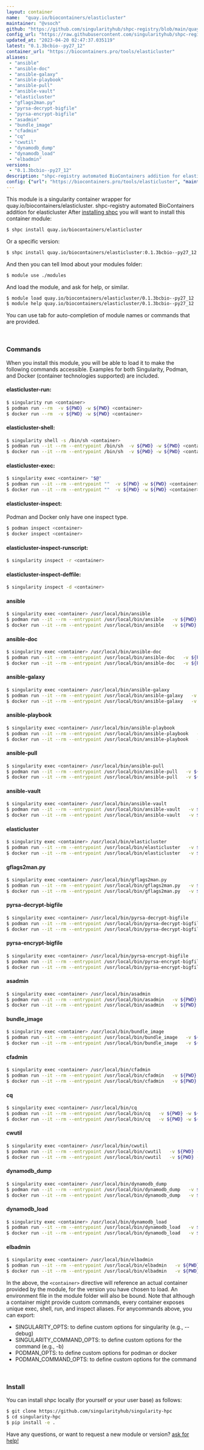 ```yaml
---
layout: container
name:  "quay.io/biocontainers/elasticluster"
maintainer: "@vsoch"
github: "https://github.com/singularityhub/shpc-registry/blob/main/quay.io/biocontainers/elasticluster/container.yaml"
config_url: "https://raw.githubusercontent.com/singularityhub/shpc-registry/main/quay.io/biocontainers/elasticluster/container.yaml"
updated_at: "2023-04-20 02:47:37.035119"
latest: "0.1.3bcbio--py27_12"
container_url: "https://biocontainers.pro/tools/elasticluster"
aliases:
 - "ansible"
 - "ansible-doc"
 - "ansible-galaxy"
 - "ansible-playbook"
 - "ansible-pull"
 - "ansible-vault"
 - "elasticluster"
 - "gflags2man.py"
 - "pyrsa-decrypt-bigfile"
 - "pyrsa-encrypt-bigfile"
 - "asadmin"
 - "bundle_image"
 - "cfadmin"
 - "cq"
 - "cwutil"
 - "dynamodb_dump"
 - "dynamodb_load"
 - "elbadmin"
versions:
 - "0.1.3bcbio--py27_12"
description: "shpc-registry automated BioContainers addition for elasticluster"
config: {"url": "https://biocontainers.pro/tools/elasticluster", "maintainer": "@vsoch", "description": "shpc-registry automated BioContainers addition for elasticluster", "latest": {"0.1.3bcbio--py27_12": "sha256:994d66438362d28348c41066662623fe870cb6d747db0da67771ccb235ddf955"}, "tags": {"0.1.3bcbio--py27_12": "sha256:994d66438362d28348c41066662623fe870cb6d747db0da67771ccb235ddf955"}, "docker": "quay.io/biocontainers/elasticluster", "aliases": {"ansible": "/usr/local/bin/ansible", "ansible-doc": "/usr/local/bin/ansible-doc", "ansible-galaxy": "/usr/local/bin/ansible-galaxy", "ansible-playbook": "/usr/local/bin/ansible-playbook", "ansible-pull": "/usr/local/bin/ansible-pull", "ansible-vault": "/usr/local/bin/ansible-vault", "elasticluster": "/usr/local/bin/elasticluster", "gflags2man.py": "/usr/local/bin/gflags2man.py", "pyrsa-decrypt-bigfile": "/usr/local/bin/pyrsa-decrypt-bigfile", "pyrsa-encrypt-bigfile": "/usr/local/bin/pyrsa-encrypt-bigfile", "asadmin": "/usr/local/bin/asadmin", "bundle_image": "/usr/local/bin/bundle_image", "cfadmin": "/usr/local/bin/cfadmin", "cq": "/usr/local/bin/cq", "cwutil": "/usr/local/bin/cwutil", "dynamodb_dump": "/usr/local/bin/dynamodb_dump", "dynamodb_load": "/usr/local/bin/dynamodb_load", "elbadmin": "/usr/local/bin/elbadmin"}}
---
```


This module is a singularity container wrapper for quay.io/biocontainers/elasticluster.
shpc-registry automated BioContainers addition for elasticluster
After [installing shpc](#install) you will want to install this container module:


```bash
$ shpc install quay.io/biocontainers/elasticluster
```

Or a specific version:

```bash
$ shpc install quay.io/biocontainers/elasticluster:0.1.3bcbio--py27_12
```

And then you can tell lmod about your modules folder:

```bash
$ module use ./modules
```

And load the module, and ask for help, or similar.

```bash
$ module load quay.io/biocontainers/elasticluster/0.1.3bcbio--py27_12
$ module help quay.io/biocontainers/elasticluster/0.1.3bcbio--py27_12
```

You can use tab for auto-completion of module names or commands that are provided.

<br>

### Commands

When you install this module, you will be able to load it to make the following commands accessible.
Examples for both Singularity, Podman, and Docker (container technologies supported) are included.

#### elasticluster-run:

```bash
$ singularity run <container>
$ podman run --rm  -v ${PWD} -w ${PWD} <container>
$ docker run --rm  -v ${PWD} -w ${PWD} <container>
```

#### elasticluster-shell:

```bash
$ singularity shell -s /bin/sh <container>
$ podman run --it --rm --entrypoint /bin/sh  -v ${PWD} -w ${PWD} <container>
$ docker run --it --rm --entrypoint /bin/sh  -v ${PWD} -w ${PWD} <container>
```

#### elasticluster-exec:

```bash
$ singularity exec <container> "$@"
$ podman run --it --rm --entrypoint ""  -v ${PWD} -w ${PWD} <container> "$@"
$ docker run --it --rm --entrypoint ""  -v ${PWD} -w ${PWD} <container> "$@"
```

#### elasticluster-inspect:

Podman and Docker only have one inspect type.

```bash
$ podman inspect <container>
$ docker inspect <container>
```

#### elasticluster-inspect-runscript:

```bash
$ singularity inspect -r <container>
```

#### elasticluster-inspect-deffile:

```bash
$ singularity inspect -d <container>
```


#### ansible

```bash
$ singularity exec <container> /usr/local/bin/ansible
$ podman run --it --rm --entrypoint /usr/local/bin/ansible   -v ${PWD} -w ${PWD} <container> -c " $@"
$ docker run --it --rm --entrypoint /usr/local/bin/ansible   -v ${PWD} -w ${PWD} <container> -c " $@"
```


#### ansible-doc

```bash
$ singularity exec <container> /usr/local/bin/ansible-doc
$ podman run --it --rm --entrypoint /usr/local/bin/ansible-doc   -v ${PWD} -w ${PWD} <container> -c " $@"
$ docker run --it --rm --entrypoint /usr/local/bin/ansible-doc   -v ${PWD} -w ${PWD} <container> -c " $@"
```


#### ansible-galaxy

```bash
$ singularity exec <container> /usr/local/bin/ansible-galaxy
$ podman run --it --rm --entrypoint /usr/local/bin/ansible-galaxy   -v ${PWD} -w ${PWD} <container> -c " $@"
$ docker run --it --rm --entrypoint /usr/local/bin/ansible-galaxy   -v ${PWD} -w ${PWD} <container> -c " $@"
```


#### ansible-playbook

```bash
$ singularity exec <container> /usr/local/bin/ansible-playbook
$ podman run --it --rm --entrypoint /usr/local/bin/ansible-playbook   -v ${PWD} -w ${PWD} <container> -c " $@"
$ docker run --it --rm --entrypoint /usr/local/bin/ansible-playbook   -v ${PWD} -w ${PWD} <container> -c " $@"
```


#### ansible-pull

```bash
$ singularity exec <container> /usr/local/bin/ansible-pull
$ podman run --it --rm --entrypoint /usr/local/bin/ansible-pull   -v ${PWD} -w ${PWD} <container> -c " $@"
$ docker run --it --rm --entrypoint /usr/local/bin/ansible-pull   -v ${PWD} -w ${PWD} <container> -c " $@"
```


#### ansible-vault

```bash
$ singularity exec <container> /usr/local/bin/ansible-vault
$ podman run --it --rm --entrypoint /usr/local/bin/ansible-vault   -v ${PWD} -w ${PWD} <container> -c " $@"
$ docker run --it --rm --entrypoint /usr/local/bin/ansible-vault   -v ${PWD} -w ${PWD} <container> -c " $@"
```


#### elasticluster

```bash
$ singularity exec <container> /usr/local/bin/elasticluster
$ podman run --it --rm --entrypoint /usr/local/bin/elasticluster   -v ${PWD} -w ${PWD} <container> -c " $@"
$ docker run --it --rm --entrypoint /usr/local/bin/elasticluster   -v ${PWD} -w ${PWD} <container> -c " $@"
```


#### gflags2man.py

```bash
$ singularity exec <container> /usr/local/bin/gflags2man.py
$ podman run --it --rm --entrypoint /usr/local/bin/gflags2man.py   -v ${PWD} -w ${PWD} <container> -c " $@"
$ docker run --it --rm --entrypoint /usr/local/bin/gflags2man.py   -v ${PWD} -w ${PWD} <container> -c " $@"
```


#### pyrsa-decrypt-bigfile

```bash
$ singularity exec <container> /usr/local/bin/pyrsa-decrypt-bigfile
$ podman run --it --rm --entrypoint /usr/local/bin/pyrsa-decrypt-bigfile   -v ${PWD} -w ${PWD} <container> -c " $@"
$ docker run --it --rm --entrypoint /usr/local/bin/pyrsa-decrypt-bigfile   -v ${PWD} -w ${PWD} <container> -c " $@"
```


#### pyrsa-encrypt-bigfile

```bash
$ singularity exec <container> /usr/local/bin/pyrsa-encrypt-bigfile
$ podman run --it --rm --entrypoint /usr/local/bin/pyrsa-encrypt-bigfile   -v ${PWD} -w ${PWD} <container> -c " $@"
$ docker run --it --rm --entrypoint /usr/local/bin/pyrsa-encrypt-bigfile   -v ${PWD} -w ${PWD} <container> -c " $@"
```


#### asadmin

```bash
$ singularity exec <container> /usr/local/bin/asadmin
$ podman run --it --rm --entrypoint /usr/local/bin/asadmin   -v ${PWD} -w ${PWD} <container> -c " $@"
$ docker run --it --rm --entrypoint /usr/local/bin/asadmin   -v ${PWD} -w ${PWD} <container> -c " $@"
```


#### bundle_image

```bash
$ singularity exec <container> /usr/local/bin/bundle_image
$ podman run --it --rm --entrypoint /usr/local/bin/bundle_image   -v ${PWD} -w ${PWD} <container> -c " $@"
$ docker run --it --rm --entrypoint /usr/local/bin/bundle_image   -v ${PWD} -w ${PWD} <container> -c " $@"
```


#### cfadmin

```bash
$ singularity exec <container> /usr/local/bin/cfadmin
$ podman run --it --rm --entrypoint /usr/local/bin/cfadmin   -v ${PWD} -w ${PWD} <container> -c " $@"
$ docker run --it --rm --entrypoint /usr/local/bin/cfadmin   -v ${PWD} -w ${PWD} <container> -c " $@"
```


#### cq

```bash
$ singularity exec <container> /usr/local/bin/cq
$ podman run --it --rm --entrypoint /usr/local/bin/cq   -v ${PWD} -w ${PWD} <container> -c " $@"
$ docker run --it --rm --entrypoint /usr/local/bin/cq   -v ${PWD} -w ${PWD} <container> -c " $@"
```


#### cwutil

```bash
$ singularity exec <container> /usr/local/bin/cwutil
$ podman run --it --rm --entrypoint /usr/local/bin/cwutil   -v ${PWD} -w ${PWD} <container> -c " $@"
$ docker run --it --rm --entrypoint /usr/local/bin/cwutil   -v ${PWD} -w ${PWD} <container> -c " $@"
```


#### dynamodb_dump

```bash
$ singularity exec <container> /usr/local/bin/dynamodb_dump
$ podman run --it --rm --entrypoint /usr/local/bin/dynamodb_dump   -v ${PWD} -w ${PWD} <container> -c " $@"
$ docker run --it --rm --entrypoint /usr/local/bin/dynamodb_dump   -v ${PWD} -w ${PWD} <container> -c " $@"
```


#### dynamodb_load

```bash
$ singularity exec <container> /usr/local/bin/dynamodb_load
$ podman run --it --rm --entrypoint /usr/local/bin/dynamodb_load   -v ${PWD} -w ${PWD} <container> -c " $@"
$ docker run --it --rm --entrypoint /usr/local/bin/dynamodb_load   -v ${PWD} -w ${PWD} <container> -c " $@"
```


#### elbadmin

```bash
$ singularity exec <container> /usr/local/bin/elbadmin
$ podman run --it --rm --entrypoint /usr/local/bin/elbadmin   -v ${PWD} -w ${PWD} <container> -c " $@"
$ docker run --it --rm --entrypoint /usr/local/bin/elbadmin   -v ${PWD} -w ${PWD} <container> -c " $@"
```



In the above, the `<container>` directive will reference an actual container provided
by the module, for the version you have chosen to load. An environment file in the
module folder will also be bound. Note that although a container
might provide custom commands, every container exposes unique exec, shell, run, and
inspect aliases. For anycommands above, you can export:

 - SINGULARITY_OPTS: to define custom options for singularity (e.g., --debug)
 - SINGULARITY_COMMAND_OPTS: to define custom options for the command (e.g., -b)
 - PODMAN_OPTS: to define custom options for podman or docker
 - PODMAN_COMMAND_OPTS: to define custom options for the command

<br>

### Install

You can install shpc locally (for yourself or your user base) as follows:

```bash
$ git clone https://github.com/singularityhub/singularity-hpc
$ cd singularity-hpc
$ pip install -e .
```

Have any questions, or want to request a new module or version? [ask for help!](https://github.com/singularityhub/singularity-hpc/issues)